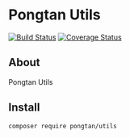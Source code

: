 # Pongtan Utils

[![Build Status](https://travis-ci.org/Pongtan/utils.svg?branch=master)](https://travis-ci.org/Pongtan/utils) [![Coverage Status](https://coveralls.io/repos/github/Pongtan/utils/badge.svg?branch=master)](https://coveralls.io/github/Pongtan/utils?branch=master)
 
## About 
Pongtan Utils


## Install

```
composer require pongtan/utils
```
